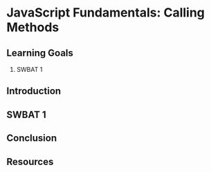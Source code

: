 # JavaScript Fundamentals: Calling Methods

## Learning Goals

1. SWBAT 1

## Introduction

## SWBAT 1

## Conclusion

## Resources